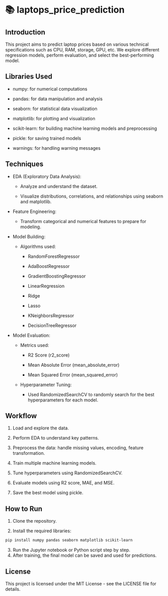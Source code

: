 # 📚 laptops_price_prediction
## Introduction
This project aims to predict laptop prices based on various technical specifications such as CPU, RAM, storage, GPU, etc.
We explore different regression models, perform evaluation, and select the best-performing model.

## Libraries Used
- numpy: for numerical computations

- pandas: for data manipulation and analysis

- seaborn: for statistical data visualization

- matplotlib: for plotting and visualization

- scikit-learn: for building machine learning models and preprocessing

- pickle: for saving trained models

- warnings: for handling warning messages

## Techniques
- EDA (Exploratory Data Analysis):

  - Analyze and understand the dataset.

  - Visualize distributions, correlations, and relationships using seaborn and matplotlib.

- Feature Engineering:

  - Transform categorical and numerical features to prepare for modeling.

- Model Building:

  - Algorithms used:

    - RandomForestRegressor
  
    - AdaBoostRegressor

    - GradientBoostingRegressor

    - LinearRegression

    - Ridge

    - Lasso

    - KNeighborsRegressor

    - DecisionTreeRegressor

- Model Evaluation:

  - Metrics used:

    - R2 Score (r2_score)

    - Mean Absolute Error (mean_absolute_error)

    - Mean Squared Error (mean_squared_error)

  - Hyperparameter Tuning:

    - Used RandomizedSearchCV to randomly search for the best hyperparameters for each model.
   
## Workflow
1. Load and explore the data.

2. Perform EDA to understand key patterns.

3. Preprocess the data: handle missing values, encoding, feature transformation.

4. Train multiple machine learning models.

5. Tune hyperparameters using RandomizedSearchCV.

6. Evaluate models using R2 score, MAE, and MSE.

7. Save the best model using pickle.

## How to Run
1. Clone the repository.

2. Install the required libraries:

```bash
pip install numpy pandas seaborn matplotlib scikit-learn
```
3. Run the Jupyter notebook or Python script step by step.
4. After training, the final model can be saved and used for predictions.

## License
This project is licensed under the MIT License - see the LICENSE file for details.

   
